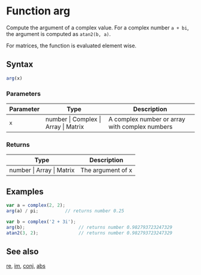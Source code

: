 <!-- Note: This file is automatically generated from source code comments. Changes made in this file will be overridden. -->

# Function arg

Compute the argument of a complex value.
For a complex number `a + bi`, the argument is computed as `atan2(b, a)`.

For matrices, the function is evaluated element wise.


## Syntax

```js
arg(x)
```

### Parameters

Parameter | Type | Description
--------- | ---- | -----------
`x` | number &#124; Complex &#124; Array &#124; Matrix |  A complex number or array with complex numbers

### Returns

Type | Description
---- | -----------
number &#124; Array &#124; Matrix | The argument of x


## Examples

```js
var a = complex(2, 2);
arg(a) / pi;          // returns number 0.25

var b = complex('2 + 3i');
arg(b);                    // returns number 0.982793723247329
atan2(3, 2);               // returns number 0.982793723247329
```


## See also

[re](re.md),
[im](im.md),
[conj](conj.md),
[abs](abs.md)
